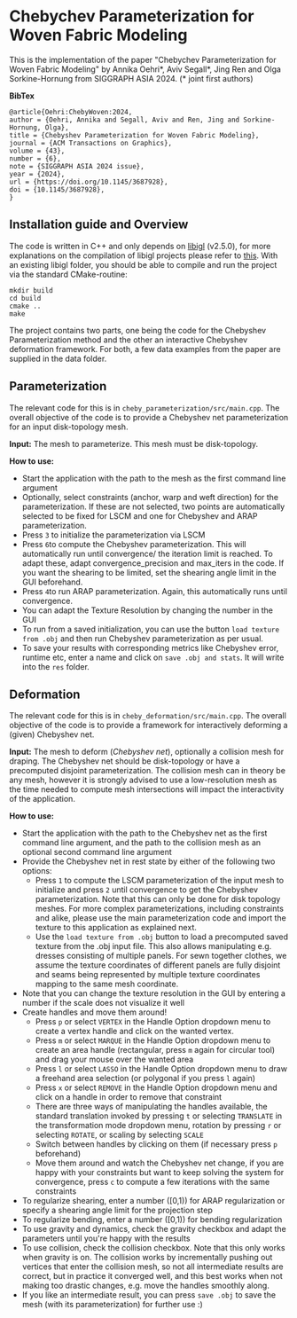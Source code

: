 # Chebychev Parameterization for Woven Fabric Modeling

This is the implementation of the paper "Chebychev Parameterization for Woven Fabric Modeling" by Annika Oehri*, Aviv Segall*, Jing Ren and Olga Sorkine-Hornung from SIGGRAPH ASIA 2024. 
(* joint first authors)

**BibTex**
```
@article{Oehri:ChebyWoven:2024,
author = {Oehri, Annika and Segall, Aviv and Ren, Jing and Sorkine-Hornung, Olga},
title = {Chebyshev Parameterization for Woven Fabric Modeling},
journal = {ACM Transactions on Graphics},
volume = {43},
number = {6},
note = {SIGGRAPH ASIA 2024 issue},
year = {2024},
url = {https://doi.org/10.1145/3687928},
doi = {10.1145/3687928},
}
```

## Installation guide and Overview

The code is written in C++ and only depends on [libigl](https://github.com/libigl/libigl) (v2.5.0), for more explanations on the compilation of libigl projects please refer to [this](https://libigl.github.io/). With an existing libigl folder, you should be able to compile and run the project via the standard CMake-routine:
```
mkdir build
cd build
cmake ..
make
```
The project contains two parts, one being the code for the Chebyshev Parameterization method and the other an interactive Chebyshev deformation framework. For both, a few data examples from the paper are supplied in the data folder.


## Parameterization
The relevant code for this is in `cheby_parameterization/src/main.cpp`. The overall objective of the code is to provide a Chebyshev net parameterization for an input disk-topology mesh. 

**Input:** The mesh to parameterize. This mesh must be disk-topology. 

**How to use:**
* Start the application with the path to the mesh as the first command line argument
* Optionally, select constraints (anchor, warp and weft direction) for the parameterization. If these are not selected, two points are automatically selected to be fixed for LSCM and one for Chebyshev and ARAP parameterization.
* Press `3` to initialize the parameterization via LSCM
* Press `6`to compute the Chebyshev parameterization. This will automatically run until convergence/ the iteration limit is reached. To adapt these, adapt convergence_precision and max_iters in the code. If you want the shearing to be limited, set the shearing angle limit in the GUI beforehand.
* Press `4`to run ARAP parameterization. Again, this automatically runs until convergence.
* You can adapt the Texture Resolution by changing the number in the GUI
* To run from a saved initialization, you can use the button `load texture from .obj` and then run Chebyshev parameterization as per usual.
* To save your results with corresponding metrics like Chebyshev error, runtime etc, enter a name and click on `save .obj and stats`. It will write into the `res` folder.


## Deformation
The relevant code for this is in `cheby_deformation/src/main.cpp`. The overall objective of the code is to provide a framework for interactively deforming a (given) Chebyshev net. 

**Input:** The mesh to deform (*Chebyshev net*), optionally a collision mesh for draping. The Chebyshev net should be disk-topology or have a precomputed disjoint parameterization. The collision mesh can in theory be any mesh, however it is strongly advised to use a low-resolution mesh as the time needed to compute mesh intersections will impact the interactivity of the application.

**How to use:**
* Start the application with the path to the Chebyshev net as the first command line argument, and the path to the collision mesh as an optional second command line argument
* Provide the Chebyshev net in rest state by either of the following two options:
  * Press `1` to compute the LSCM parameterization of the input mesh to initialize and press `2` until convergence to get the Chebyshev parameterization. Note that this can only be done for disk topology meshes. For more complex parameterizations, including constraints and alike, please use the main parameterization code and import the texture to this application as explained next.
  * Use the `load texture from .obj` button to load a precomputed saved texture from the .obj input file. This also allows manipulating e.g. dresses consisting of multiple panels. For sewn together clothes, we assume the texture coordinates of different panels are fully disjoint and seams being represented by multiple texture coordinates mapping to the same mesh coordinate.
* Note that you can change the texture resolution in the GUI by entering a number if the scale does not visualize it well
* Create handles and move them around!
  * Press `p` or select `VERTEX` in the Handle Option dropdown menu to create a vertex handle and click on the wanted vertex.
  * Press `m` or select `MARQUE` in the Handle Option dropdown menu to create an area handle (rectangular, press `m` again for circular tool) and drag your mouse over the wanted area
  * Press `l` or select `LASSO` in the Handle Option dropdown menu to draw a freehand area selection (or polygonal if you press `l` again)
  * Press `x` or select `REMOVE` in the Handle Option dropdown menu and click on a handle in order to remove that constraint
  * There are three ways of manipulating the handles available, the standard translation invoked by pressing `t` or selecting `TRANSLATE` in the transformation mode dropdown menu, rotation by pressing `r` or selecting `ROTATE`, or scaling by selecting `SCALE`
  * Switch between handles by clicking on them (if necessary press `p` beforehand)
  * Move them around and watch the Chebyshev net change, if you are happy with your constraints but want to keep solving the system for convergence, press `c` to compute a few iterations with the same constraints
* To regularize shearing, enter a number ([0,1)) for ARAP regularization or specify a shearing angle limit for the projection step
* To regularize bending, enter a number ([0,1)) for bending regularization 
* To use gravity and dynamics, check the gravity checkbox and adapt the parameters until you're happy with the results
* To use collision, check the collision checkbox. Note that this only works when gravity is on. The collision works by incrementally pushing out vertices that enter the collision mesh, so not all intermediate results are correct, but in practice it converged well, and this best works when not making too drastic changes, e.g. move the handles smoothly along.
* If you like an intermediate result, you can press `save .obj` to save the mesh (with its parameterization) for further use :)
